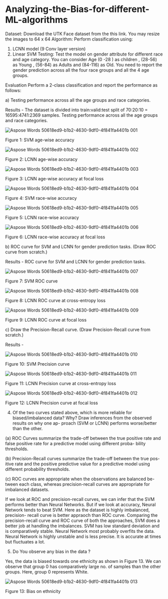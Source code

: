 # Analyzing-the-Bias-for-different-ML-algorithms
Dataset: Download the UTK Face dataset from the this link. You may resize the images to 64 x 64
Algorithm: Perform classification using:
1. LCNN model (9 Conv layer version)
2. Linear SVM
Testing: Test the model on gender attribute for different race and age category. You can consider Age (0
-28 ) as children , (28-56) as Young , (56-84) as Adults and (84-116) as Old. You need to report the gender
prediction across all the four race groups and all the 4 age groups.

Evaluation Perform a 2-class classification and report the performance as follows:

a) Testing performance across all the age groups and race categories.

Results - The dataset is divided into train:valid:test split of 70:20:10 = 16595:4741:2369
samples.
Testing performance across all the age groups and race categories.

![Aspose Words 50618ed9-b1b2-4630-9df0-4f841fa4401b 001](https://user-images.githubusercontent.com/59523992/163758014-e04e3c04-6d3a-4475-82b1-1ef6825beee7.png)

Figure 1: SVM age-wise accuracy

![Aspose Words 50618ed9-b1b2-4630-9df0-4f841fa4401b 002](https://user-images.githubusercontent.com/59523992/163758084-28397cb7-9046-4006-ae27-adf47529054e.png)

Figure 2: LCNN age-wise accuracy

![Aspose Words 50618ed9-b1b2-4630-9df0-4f841fa4401b 003](https://user-images.githubusercontent.com/59523992/163758100-f4834310-b8b1-49f6-a264-7dbfbbe8ea17.png)

Figure 3: LCNN age-wise accuracy at focal loss

![Aspose Words 50618ed9-b1b2-4630-9df0-4f841fa4401b 004](https://user-images.githubusercontent.com/59523992/163758287-9bb05584-b48c-45df-aeb5-dbe8780dc9d5.png)

Figure 4: SVM race-wise accuracy

![Aspose Words 50618ed9-b1b2-4630-9df0-4f841fa4401b 005](https://user-images.githubusercontent.com/59523992/163758300-d685d714-6c42-4091-91ee-40d368ab19d1.png)

Figure 5: LCNN race-wise accuracy

![Aspose Words 50618ed9-b1b2-4630-9df0-4f841fa4401b 006](https://user-images.githubusercontent.com/59523992/163758319-c0bff142-4a9e-4392-816f-e392b41d3d9b.png)

Figure 6: LCNN race-wise accuracy at focal loss

b) ROC curve for SVM and LCNN for gender prediction tasks. (Draw ROC curve from scratch.)

Results - ROC curve for SVM and LCNN for gender prediction tasks.

![Aspose Words 50618ed9-b1b2-4630-9df0-4f841fa4401b 007](https://user-images.githubusercontent.com/59523992/163758485-bd033a2e-6eee-42cb-90d8-d82221b82b35.png)

Figure 7: SVM ROC curve

![Aspose Words 50618ed9-b1b2-4630-9df0-4f841fa4401b 008](https://user-images.githubusercontent.com/59523992/163758544-b08708f3-2fd6-48c5-a43d-2ca40500365b.png)


Figure 8: LCNN ROC curve at cross-entropy loss

![Aspose Words 50618ed9-b1b2-4630-9df0-4f841fa4401b 009](https://user-images.githubusercontent.com/59523992/163758560-b7b08251-eaa0-4ac7-b12c-982a5fbb9a87.png)


Figure 9: LCNN ROC curve at focal loss



c) Draw the Precision-Recall curve. (Draw Precision-Recall curve from scratch.)

Results - 

![Aspose Words 50618ed9-b1b2-4630-9df0-4f841fa4401b 010](https://user-images.githubusercontent.com/59523992/163758571-5d101353-4623-49e0-afeb-f7d7bd60f5c2.png)

Figure 10: SVM Precision curve

![Aspose Words 50618ed9-b1b2-4630-9df0-4f841fa4401b 011](https://user-images.githubusercontent.com/59523992/163758595-ab54a843-dfba-4229-b89b-9ea52b65260a.png)

Figure 11: LCNN Precision curve at cross-entropy loss

![Aspose Words 50618ed9-b1b2-4630-9df0-4f841fa4401b 012](https://user-images.githubusercontent.com/59523992/163758706-c1371211-c414-400c-a77c-ca734fd86e64.png)


Figure 12: LCNN Precision curve at focal loss

4. Of the two curves stated above, which is more reliable for biased/imbalanced
data? Why? Draw inferences from the observed results on why one ap-
proach (SVM or LCNN) performs worse/better than the other.

(a) ROC Curves summarize the trade-off between the true positive rate
and false positive rate for a predictive model using different proba-
bility thresholds.

(b) Precision-Recall curves summarize the trade-off between the true pos-
itive rate and the positive predictive value for a predictive model
using different probability thresholds.

(c) ROC curves are appropriate when the observations are balanced be-
tween each class, whereas precision-recall curves are appropriate for
imbalanced datasets.

If we look at ROC and precision-recall curves, we can infer that the SVM
performs better than Neural Networks. But if we look at accuracy, Neural
Network tends to beat SVM. Here as the dataset is highly imbalanced,
precision- recall curve is better appraoch than ROC curve. Comparing
the precision-recall curve and ROC curve of both the approaches, SVM
does a better job at handling the imbalances. SVM has low standard
deviation and is comparatively stable. Neural Network most probably
overfits the data. Neural Network is highly unstable and is less precise. It
is accurate at times but fluctuates a lot.

5. Do You observe any bias in the data ?

Yes, the data is biased towards one ethnicity as shown in Figure 13. We
can observe that group 0 has comparatively large no. of samples than the
other groups. Here, group 0 represents White.

![Aspose Words 50618ed9-b1b2-4630-9df0-4f841fa4401b 013](https://user-images.githubusercontent.com/59523992/163759088-12c67565-a29c-4142-9711-1d71023f6616.png)


Figure 13: Bias on ethnicity


